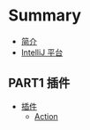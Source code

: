 # Summary

* [简介](README.md)
* [IntelliJ 平台](intellij_platform.md)

## PART1 插件
* [插件](plugins/plugins.md)
    * [Action](plugins/plugin_actions.md)

